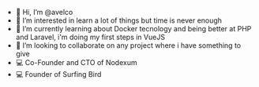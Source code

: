 - 👋 Hi, I’m @avelco
- 👀 I’m interested in learn a lot of things but time is never enough
- 🌱 I’m currently learning about Docker tecnology and being better at PHP and Laravel, i'm doing my first steps in VueJS
- 💞️ I’m looking to collaborate on any project where i have something to give
- :computer: Co-Founder and CTO of Nodexum
- :computer: Founder of Surfing Bird


